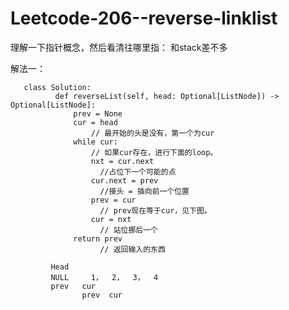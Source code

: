 # Leetcode-206--reverse-linklist

理解一下指针概念，然后看清往哪里指：
和stack差不多

解法一：
  
       class Solution:
              def reverseList(self, head: Optional[ListNode]) -> Optional[ListNode]:
                  prev = None
                  cur = head
                      // 最开始的头是没有，第一个为cur
                  while cur:
                      // 如果cur存在，进行下面的loop。
                      nxt = cur.next
                        //占位下一个可能的点
                      cur.next = prev
                        //接头 = 插向前一个位置
                      prev = cur
                        // prev现在等于cur，见下图。
                      cur = nxt
                        // 站位挪后一个
                  return prev
                        // 返回输入的东西
                  
             Head      
             NULL     1，  2，  3，  4
             prev   cur
                    prev  cur
